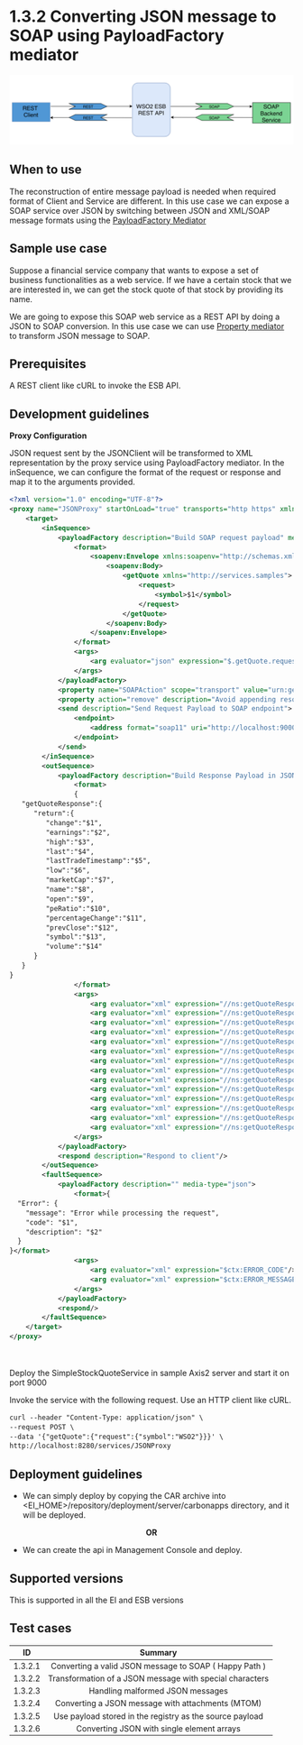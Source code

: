# 1.3.2 Converting JSON message to SOAP using PayloadFactory mediator


![SOAP to JSON conversion](images/JSON-to-SOAP.png)


## When to use
The reconstruction of entire message payload is needed when required format of Client and Service are different. 
In this use case we can expose a SOAP service over JSON by switching between JSON and XML/SOAP message formats 
using the [PayloadFactory Mediator](https://docs.wso2.com/display/EI640/PayloadFactory+Mediator)


## Sample use case
Suppose a financial service company that wants to expose a set of business functionalities as a web service. 
If we have a certain stock that we are interested in, we can get the stock quote of that stock by providing its name.
  
We are going to expose this SOAP web service as a REST API by doing a JSON to SOAP conversion.
In this use case we can use [Property mediator](https://docs.wso2.com/display/EI640/Property+Mediator) to transform 
JSON message to SOAP.

## Prerequisites
A REST client like cURL to invoke the ESB API.

## Development guidelines

<b>Proxy Configuration</b>

JSON request sent by the JSONClient will be transformed to XML representation by the proxy service using PayloadFactory 
mediator. In the inSequence, we can configure the format of the request or response and map it to the arguments provided. 


```xml
<?xml version="1.0" encoding="UTF-8"?>
<proxy name="JSONProxy" startOnLoad="true" transports="http https" xmlns="http://ws.apache.org/ns/synapse">
    <target>
        <inSequence>
            <payloadFactory description="Build SOAP request payload" media-type="xml">
                <format>
                    <soapenv:Envelope xmlns:soapenv="http://schemas.xmlsoap.org/soap/envelope/">
                        <soapenv:Body>
                            <getQuote xmlns="http://services.samples">
                                <request>
                                    <symbol>$1</symbol>
                                </request>
                            </getQuote>
                        </soapenv:Body>
                    </soapenv:Envelope>
                </format>
                <args>
                    <arg evaluator="json" expression="$.getQuote.request.symbol"/>
                </args>
            </payloadFactory>
            <property name="SOAPAction" scope="transport" value="urn:getQuote"></property>
            <property action="remove" description="Avoid appending resource to endpoint URL" name="REST_URL_POSTFIX" scope="axis2"/>
            <send description="Send Request Payload to SOAP endpoint">
                <endpoint>
                    <address format="soap11" uri="http://localhost:9000/services/SimpleStockQuoteService"/>
                </endpoint>
            </send>
        </inSequence>
        <outSequence>
            <payloadFactory description="Build Response Payload in JSON format" media-type="json">
                <format>
                {
   "getQuoteResponse":{
      "return":{
         "change":"$1",
         "earnings":"$2",
         "high":"$3",
         "last":"$4",
         "lastTradeTimestamp":"$5",
         "low":"$6",
         "marketCap":"$7",
         "name":"$8",
         "open":"$9",
         "peRatio":"$10",
         "percentageChange":"$11",
         "prevClose":"$12",
         "symbol":"$13",
         "volume":"$14"
      }
   }
}
                </format>
                <args>
                    <arg evaluator="xml" expression="//ns:getQuoteResponse/ns:return/ax21:change" xmlns:ax21="http://services.samples/xsd" xmlns:ns="http://services.samples"/>
                    <arg evaluator="xml" expression="//ns:getQuoteResponse/ns:return/ax21:earnings" xmlns:ax21="http://services.samples/xsd" xmlns:ns="http://services.samples"/>
                    <arg evaluator="xml" expression="//ns:getQuoteResponse/ns:return/ax21:high" xmlns:ax21="http://services.samples/xsd" xmlns:ns="http://services.samples"/>
                    <arg evaluator="xml" expression="//ns:getQuoteResponse/ns:return/ax21:last" xmlns:ax21="http://services.samples/xsd" xmlns:ns="http://services.samples"/>
                    <arg evaluator="xml" expression="//ns:getQuoteResponse/ns:return/ax21:lastTradeTimestamp" xmlns:ax21="http://services.samples/xsd" xmlns:ns="http://services.samples"/>
                    <arg evaluator="xml" expression="//ns:getQuoteResponse/ns:return/ax21:low" xmlns:ax21="http://services.samples/xsd" xmlns:ns="http://services.samples"/>
                    <arg evaluator="xml" expression="//ns:getQuoteResponse/ns:return/ax21:marketCap" xmlns:ax21="http://services.samples/xsd" xmlns:ns="http://services.samples"/>
                    <arg evaluator="xml" expression="//ns:getQuoteResponse/ns:return/ax21:name" xmlns:ax21="http://services.samples/xsd" xmlns:ns="http://services.samples"/>
                    <arg evaluator="xml" expression="//ns:getQuoteResponse/ns:return/ax21:open" xmlns:ax21="http://services.samples/xsd" xmlns:ns="http://services.samples"/>
                    <arg evaluator="xml" expression="//ns:getQuoteResponse/ns:return/ax21:peRatio" xmlns:ax21="http://services.samples/xsd" xmlns:ns="http://services.samples"/>
                    <arg evaluator="xml" expression="//ns:getQuoteResponse/ns:return/ax21:percentageChange" xmlns:ax21="http://services.samples/xsd" xmlns:ns="http://services.samples"/>
                    <arg evaluator="xml" expression="//ns:getQuoteResponse/ns:return/ax21:prevClose" xmlns:ax21="http://services.samples/xsd" xmlns:ns="http://services.samples"/>
                    <arg evaluator="xml" expression="//ns:getQuoteResponse/ns:return/ax21:symbol" xmlns:ax21="http://services.samples/xsd" xmlns:ns="http://services.samples"/>
                    <arg evaluator="xml" expression="//ns:getQuoteResponse/ns:return/ax21:volume" xmlns:ax21="http://services.samples/xsd" xmlns:ns="http://services.samples"/>
                </args>
            </payloadFactory>
            <respond description="Respond to client"/>
        </outSequence>
        <faultSequence>
            <payloadFactory description="" media-type="json">
                <format>{
  "Error": {
    "message": "Error while processing the request",
    "code": "$1",
    "description": "$2"
  }
}</format>
                <args>
                    <arg evaluator="xml" expression="$ctx:ERROR_CODE"/>
                    <arg evaluator="xml" expression="$ctx:ERROR_MESSAGE"/>
                </args>
            </payloadFactory>
            <respond/>
        </faultSequence>
    </target>
</proxy>

                                
```

Deploy the SimpleStockQuoteService in sample Axis2 server and start it on port 9000

Invoke the service with the following request. Use an HTTP client like cURL.

```xml
curl --header "Content-Type: application/json" \
--request POST \
--data '{"getQuote":{"request":{"symbol":"WSO2"}}}' \
http://localhost:8280/services/JSONProxy
```

## Deployment guidelines

* We can simply deploy by copying the CAR archive into <EI_HOME>/repository/deployment/server/carbonapps directory, and it will be deployed.

<p align="center"><b> OR </b></p>

* We can create the api in Management Console and deploy.

## Supported versions
This is supported in all the EI and ESB versions

## Test cases

| ID        | Summary                                                   |
| ----------|:---------------------------------------------------------:|
| 1.3.2.1   | Converting a valid JSON message to SOAP ( Happy Path )    |
| 1.3.2.2   | Transformation of a JSON message with special characters  |
| 1.3.2.3   | Handling malformed JSON messages                          |
| 1.3.2.4   | Converting a JSON message with attachments (MTOM)         |
| 1.3.2.5   | Use payload stored in the registry as the source payload  |
| 1.3.2.6   | Converting JSON with single element arrays                |
